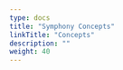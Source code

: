 ```yaml
---
type: docs
title: "Symphony Concepts"
linkTitle: "Concepts"
description: ""
weight: 40
---
```





